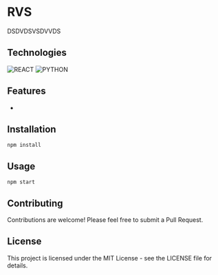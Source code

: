 # RVS

DSDVDSVSDVVDS


## Technologies

![REACT](https://img.shields.io/badge/-REACT-05122A?style=flat&logo=react) ![PYTHON](https://img.shields.io/badge/-PYTHON-05122A?style=flat&logo=python)



## Features

- 

## Installation

```
npm install
```

## Usage

```
npm start
```
















## Contributing

Contributions are welcome! Please feel free to submit a Pull Request.



## License

This project is licensed under the MIT License - see the LICENSE file for details.
